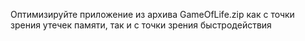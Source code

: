 Оптимизируйте приложение из архива GameOfLife.zip как с точки зрения утечек памяти, так и с точки зрения быстродействия
